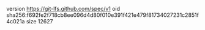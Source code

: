 version https://git-lfs.github.com/spec/v1
oid sha256:f692fe2f718cb8ee096d4d80f010e391f421e479f81734027231c2851f4c021a
size 12627
